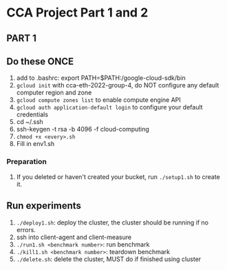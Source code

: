 # CCA Project Part 1 and 2

## PART 1

## Do these ONCE
1. add to .bashrc: export PATH=$PATH:<your-path>/google-cloud-sdk/bin
2. `gcloud init` with cca-eth-2022-group-4, do NOT configure any default computer region and zone
3. `gcloud compute zones list` to enable compute engine API
4. `gcloud auth application-default login` to configure your default credentials
5. cd ~/.ssh
6. ssh-keygen -t rsa -b 4096 -f cloud-computing
7. `chmod +x <every>.sh`
8. Fill in env1.sh

### Preparation
1. If you deleted or haven't created your bucket, run `./setup1.sh` to create it.

## Run experiments
1. `./deploy1.sh`: deploy the cluster, the cluster should be running if no errors.
2. ssh into client-agent and client-measure
3. `./run1.sh <benchmark number>`: run benchmark
4. `./kill1.sh <benchmark number>`: teardown benchmark
5. `./delete.sh`: delete the cluster, MUST do if finished using cluster

